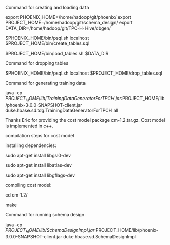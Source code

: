 Command for creating and loading data

export PHOENIX_HOME=/home/hadoop/git/phoenix/
export PROJECT_HOME=/home/hadoop/git/schema_design/
export DATA_DIR=/home/hadoop/git/TPC-H-Hive/dbgen/

$PHOENIX_HOME/bin/psql.sh localhost $PROJECT_HOME/bin/create_tables.sql

$PROJECT_HOME/bin/load_tables.sh $DATA_DIR

Command for dropping tables

$PHOENIX_HOME/bin/psql.sh localhost $PROJECT_HOME/drop_tables.sql

Command for generating training data

java -cp $PROJECT_HOME/lib/TrainingDataGeneratorForTPCH.jar:$PROJECT_HOME/lib/phoenix-3.0.0-SNAPSHOT-client.jar  duke.hbase.sd.tdg.TrainingDataGeneratorForTPCH all


Thanks Eric for providing the cost model package cm-1.2.tar.gz. Cost model is implemented in c++. 

compilation steps for cost model

installing dependencies:

sudo apt-get install libgsl0-dev

sudo apt-get install libatlas-dev

sudo apt-get install libgflags-dev

compiling cost model:

cd cm-1.2/

make


Command for running schema design

java -cp $PROJECT_HOME/lib/SchemaDesignImpl.jar:$PROJECT_HOME/lib/phoenix-3.0.0-SNAPSHOT-client.jar  duke.hbase.sd.SchemaDesignImpl 

